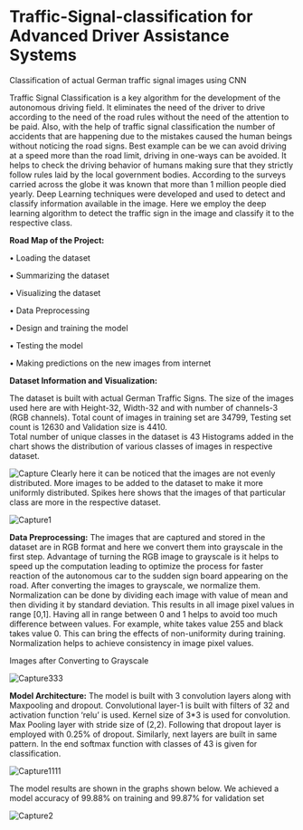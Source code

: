 # Traffic-Signal-classification for Advanced Driver Assistance Systems
Classification of actual German traffic signal images using CNN 

Traffic Signal Classification is a key algorithm for the development of the autonomous driving field. It eliminates the need of the driver to drive according to the need of the road rules without the need of the attention to be paid.  Also, with the help of traffic signal classification the number of accidents that are happening due to the mistakes caused the human beings without noticing the road signs. Best example can be we can avoid driving at a speed more than the road limit, driving in one-ways can be avoided. It helps to check the driving behavior of humans making sure that they strictly follow rules laid by the local government bodies. According to the surveys carried across the globe it was known that more than 1 million people died yearly. 
Deep Learning techniques were developed and used to detect and classify information available in the image. Here we employ the deep learning algorithm to detect the traffic sign in the image and classify it to the respective class.



**Road Map of the Project:**

•	Loading the dataset 

•	Summarizing the dataset

•	Visualizing the dataset

•	Data Preprocessing

•	Design and training the model

•	Testing the model

•	Making predictions on the new images from internet

**Dataset Information and Visualization:**

The dataset is built with actual German Traffic Signs. The size of the images used here are with Height-32, Width-32 and with number of channels-3 (RGB channels). 
Total count of images in training set are 34799, 
Testing set count is 12630 and 
Validation size is 4410.   
Total number of unique classes in the dataset is 43
Histograms added in the chart shows the distribution of various classes of images in respective dataset.



![Capture](https://user-images.githubusercontent.com/55786239/98448938-06227380-2130-11eb-9f5d-791a2d5a3fc9.PNG)
Clearly here it can be noticed that the images are not evenly distributed. More images to be added to the dataset to make it more uniformly distributed. Spikes here shows that the images of that particular class are more in the respective dataset.

![Capture1](https://user-images.githubusercontent.com/55786239/98448998-631e2980-2130-11eb-8815-6f7b392ead97.PNG)

**Data Preprocessing:**
The images that are captured and stored in the dataset are in RGB format and here we convert them into grayscale in the first step. Advantage of turning the RGB image to grayscale is it helps to speed up the computation leading to optimize the process for faster reaction of the autonomous car to the sudden sign board appearing on the road. 
After converting the images to grayscale, we normalize them. Normalization can be done by dividing each image with value of mean and then dividing it by standard deviation. This results in all image pixel values in range [0,1]. Having all in range between 0 and 1 helps to avoid too much difference between values. For example, white takes value 255 and black takes value 0. This can bring the effects of non-uniformity during training. Normalization helps to achieve consistency in image pixel values.

Images after Converting to Grayscale

![Capture333](https://user-images.githubusercontent.com/55786239/98449049-c314d000-2130-11eb-94fb-eb9a5dd99370.PNG)


**Model Architecture:**
The model is built with 3 convolution layers along with Maxpooling and dropout. Convolutional layer-1 is built with filters of 32 and activation function ‘relu’ is used. Kernel size of 3*3 is used for convolution. Max Pooling layer with stride size of (2,2). Following that dropout layer is employed with 0.25% of dropout. Similarly, next layers are built in same pattern. In the end softmax function with classes of 43 is given for classification.

![Capture1111](https://user-images.githubusercontent.com/55786239/98449101-2bfc4800-2131-11eb-8e62-1fe706b64310.PNG)

The model results are shown in the graphs shown below. We achieved a model accuracy of 99.88% on training and 99.87% for validation set 

![Capture2](https://user-images.githubusercontent.com/55786239/98449123-4cc49d80-2131-11eb-8d50-06ac8f1166c4.PNG)

